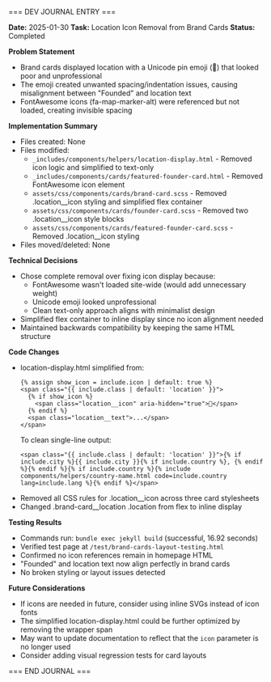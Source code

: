 === DEV JOURNAL ENTRY ===

**Date:** 2025-01-30
**Task:** Location Icon Removal from Brand Cards
**Status:** Completed

**Problem Statement**
- Brand cards displayed location with a Unicode pin emoji (📍) that looked poor and unprofessional
- The emoji created unwanted spacing/indentation issues, causing misalignment between "Founded" and location text
- FontAwesome icons (fa-map-marker-alt) were referenced but not loaded, creating invisible spacing

**Implementation Summary**
- Files created: None
- Files modified:
  - `_includes/components/helpers/location-display.html` - Removed icon logic and simplified to text-only
  - `_includes/components/cards/featured-founder-card.html` - Removed FontAwesome icon element
  - `assets/css/components/cards/brand-card.scss` - Removed .location__icon styling and simplified flex container
  - `assets/css/components/cards/founder-card.scss` - Removed two .location__icon style blocks
  - `assets/css/components/cards/featured-founder-card.scss` - Removed .location__icon styling
- Files moved/deleted: None

**Technical Decisions**
- Chose complete removal over fixing icon display because:
  - FontAwesome wasn't loaded site-wide (would add unnecessary weight)
  - Unicode emoji looked unprofessional
  - Clean text-only approach aligns with minimalist design
- Simplified flex container to inline display since no icon alignment needed
- Maintained backwards compatibility by keeping the same HTML structure

**Code Changes**
- location-display.html simplified from:
  ```liquid
  {% assign show_icon = include.icon | default: true %}
  <span class="{{ include.class | default: 'location' }}">
    {% if show_icon %}
      <span class="location__icon" aria-hidden="true">📍</span>
    {% endif %}
    <span class="location__text">...</span>
  </span>
  ```
  To clean single-line output:
  ```liquid
  <span class="{{ include.class | default: 'location' }}">{% if include.city %}{{ include.city }}{% if include.country %}, {% endif %}{% endif %}{% if include.country %}{% include components/helpers/country-name.html code=include.country lang=include.lang %}{% endif %}</span>
  ```
- Removed all CSS rules for .location__icon across three card stylesheets
- Changed .brand-card__location .location from flex to inline display

**Testing Results**
- Commands run: `bundle exec jekyll build` (successful, 16.92 seconds)
- Verified test page at `/test/brand-cards-layout-testing.html`
- Confirmed no icon references remain in homepage HTML
- "Founded" and location text now align perfectly in brand cards
- No broken styling or layout issues detected

**Future Considerations**
- If icons are needed in future, consider using inline SVGs instead of icon fonts
- The simplified location-display.html could be further optimized by removing the wrapper span
- May want to update documentation to reflect that the `icon` parameter is no longer used
- Consider adding visual regression tests for card layouts

=== END JOURNAL ===